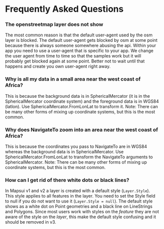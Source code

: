 # Frequently Asked Questions

### The openstreetmap layer does not show 
The most common reason is that the default user-agent used by the osm layer is blocked.  The default user-agent gets blocked by osm at some point because there is always someone somewhere abusing the api. Within your app you need to use a user-agent that is specific to your app. We change the user agent from time to time so that the samples work but it will probably get blocked again at some point. Better not to wait until that happens and create you own user-agent right away.

### Why is all my data in a small area near the west coast of Africa?
This is because the background data is in SphericalMercator (it is in the SphericalMercator 
coordinate system) and the foreground data is in WGS84 (latlon). Use 
SphericalMercator.FromLonLat to transform it.
Note: There can be many other forms of mixing up coordinate systems, but this is the most common.

### Why does NavigateTo zoom into an area near the west coast of Africa?
This is because the coordinates you pass to NavigateTo are in WGS84 whereas the
background data is in SphericalMercator. Use SphericalMercator.FromLonLat to transform 
the NavigateTo arguments to SphericalMercator.
Note: There can be many other forms of mixing up coordinate systems, but this is the most common.

### How can I get rid of there white dots or black lines?
In Mapsui v1 and v2 a layer is created with a default style (```Layer.Style```). This style applies to all features
in the layer. You need to set the Style field to null if you do not want to use it (```Layer.Style = null```). 
The default style shows as a white dot on Point geometries and a black line on LineStrings and Polygons.
Since most users work with styles on the *feature* they are not aware of the style on the *layer*, this make 
the default style confusing and it should be removed in v3.
